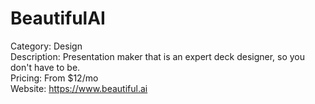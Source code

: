 # BeautifulAI

Category: Design  
Description: Presentation maker that is an expert deck designer, so you don't have to be.  
Pricing: From $12/mo  
Website: https://www.beautiful.ai
